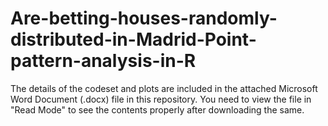 # Are-betting-houses-randomly-distributed-in-Madrid-Point-pattern-analysis-in-R


The details of the codeset and plots are included in the attached Microsoft Word Document (.docx) file in this repository. 
You need to view the file in "Read Mode" to see the contents properly after downloading the same.
